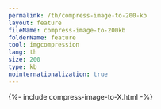 ```yaml
---
permalink: /th/compress-image-to-200-kb
layout: feature
fileName: compress-image-to-200kb
folderName: feature
tool: imgcompression
lang: th
size: 200
type: kb
nointernationalization: true
---
```

{%- include compress-image-to-X.html -%}
      